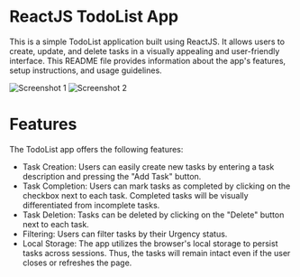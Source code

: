 <h1>ReactJS TodoList App</h1>

  <p>This is a simple TodoList application built using ReactJS. It allows users to create, update, and delete tasks in a visually appealing and user-friendly interface. This README file provides information about the app's features, setup instructions, and usage guidelines.</p>

  <div>
    <img src="https://github.com/Aminkbi/TodolistReact/assets/130156835/418b644e-7c04-4991-aa7c-7ac32c7c5794" alt="Screenshot 1">
    <img src="https://github.com/Aminkbi/TodolistReact/assets/130156835/3e3bd122-9c6a-4aaf-a5c7-421b1b61ed27" alt="Screenshot 2">
  </div>

  <h1>Features</h1>

  <p>The TodoList app offers the following features:</p>

  <ul>
    <li>Task Creation: Users can easily create new tasks by entering a task description and pressing the "Add Task" button.</li>
    <li>Task Completion: Users can mark tasks as completed by clicking on the checkbox next to each task. Completed tasks will be visually differentiated from incomplete tasks.</li>
    <li>Task Deletion: Tasks can be deleted by clicking on the "Delete" button next to each task.</li>
    <li>Filtering: Users can filter tasks by their Urgency status.</li>
    <li>Local Storage: The app utilizes the browser's local storage to persist tasks across sessions. Thus, the tasks will remain intact even if the user closes or refreshes the page.</li>
  </ul>
